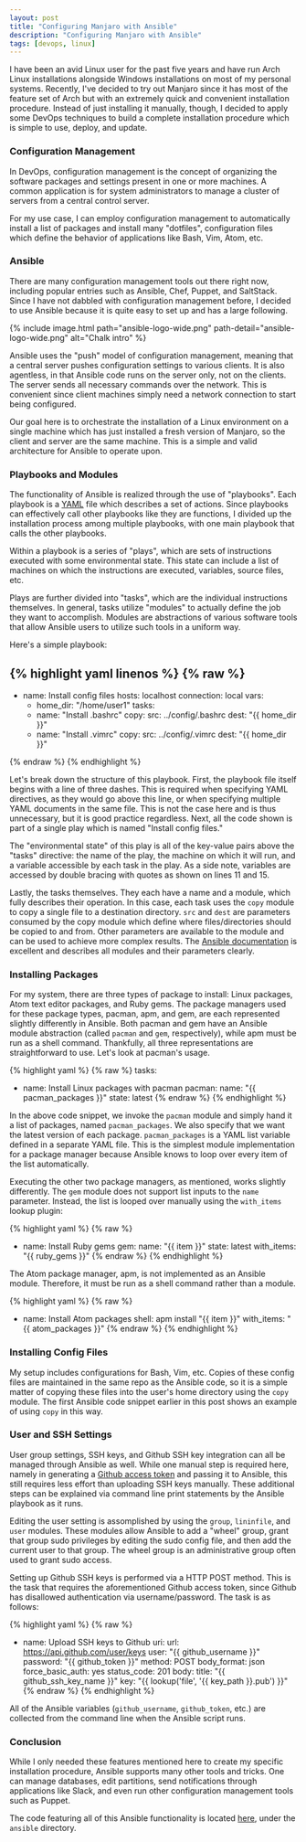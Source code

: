 ```yaml
---
layout: post
title: "Configuring Manjaro with Ansible"
description: "Configuring Manjaro with Ansible"
tags: [devops, linux]
---
```


I have been an avid Linux user for the past five years and have run Arch Linux
installations alongside Windows installations on most of my personal systems.
Recently, I've decided to try out Manjaro since it has most of the feature set
of Arch but with an extremely quick and convenient installation procedure.
Instead of just installing it manually, though, I decided to apply some DevOps
techniques to build a complete installation procedure which is simple to use,
deploy, and update.

### Configuration Management

In DevOps, configuration management is the concept of organizing the software
packages and settings present in one or more machines. A common application is
for system administrators to manage a cluster of servers from a central control
server.

For my use case, I can employ configuration management to automatically install
a list of packages and install many "dotfiles", configuration files which define
the behavior of applications like Bash, Vim, Atom, etc.

### Ansible

There are many configuration management tools out there right now, including
popular entries such as Ansible, Chef, Puppet, and SaltStack. Since I have not
dabbled with configuration management before, I decided to use Ansible because
it is quite easy to set up and has a large following.

{% include image.html path="ansible-logo-wide.png"
path-detail="ansible-logo-wide.png" alt="Chalk intro" %}

Ansible uses the "push" model of configuration management, meaning that a
central server pushes configuration settings to various clients. It is also
agentless, in that Ansible code runs on the server only, not on the clients. The
server sends all necessary commands over the network. This is convenient since
client machines simply need a network connection to start being configured.

Our goal here is to orchestrate the installation of a Linux environment on a
single machine which has just installed a fresh version of Manjaro, so the
client and server are the same machine. This is a simple and valid architecture
for Ansible to operate upon.

### Playbooks and Modules

The functionality of Ansible is realized through the use of "playbooks". Each
playbook is a [YAML](https://en.wikipedia.org/wiki/YAML) file which describes a
set of actions. Since playbooks can effectively call other playbooks like they
are functions, I divided up the installation process among multiple playbooks,
with one main playbook that calls the other playbooks.

Within a playbook is a series of "plays", which are sets of instructions
executed with some environmental state. This state can include a list of
machines on which the instructions are executed, variables, source files, etc.

Plays are further divided into "tasks", which are the individual instructions
themselves. In general, tasks utilize "modules" to actually define the job they
want to accomplish. Modules are abstractions of various software tools that
allow Ansible users to utilize such tools in a uniform way.

Here's a simple playbook:

{% highlight yaml linenos %}
{% raw %}
---
- name: Install config files
  hosts: localhost
  connection: local
  vars:
    - home_dir: "/home/user1"
  tasks:
    - name: "Install .bashrc"
      copy:
        src: ../config/.bashrc
        dest: "{{ home_dir }}"
    - name: "Install .vimrc"
      copy:
        src: ../config/.vimrc
        dest: "{{ home_dir }}"

{% endraw %}
{% endhighlight %}

Let's break down the structure of this playbook. First, the playbook file itself
begins with a line of three dashes. This is required when specifying YAML
directives, as they would go above this line, or when specifying multiple YAML
documents in the same file. This is not the case here and is thus unnecessary,
but it is good practice regardless. Next, all the code shown is part of a single
play which is named "Install config files."

The "environmental state" of this play is all of the key-value pairs above the
"tasks" directive: the name of the play, the machine on which it will run, and a
variable accessible by each task in the play. As a side note, variables are
accessed by double bracing with quotes as shown on lines 11 and 15.

Lastly, the tasks themselves. They each have a name and a module, which fully
describes their operation. In this case, each task uses the `copy` module to
copy a single file to a destination directory. `src` and `dest` are parameters
consumed by the copy module which define where files/directories should be
copied to and from. Other parameters are available to the module and can be used
to achieve more complex results. The [Ansible documentation](
https://docs.ansible.com/) is excellent and describes all modules and their
parameters clearly.

### Installing Packages

For my system, there are three types of package to install: Linux packages, Atom
text editor packages, and Ruby gems. The package managers used for these package
types, pacman, apm, and gem, are each represented slightly differently in
Ansible. Both pacman and gem have an Ansible module abstraction (called `pacman`
and `gem`, respectively), while apm must be run as a shell command. Thankfully,
all three representations are straightforward to use. Let's look at pacman's
usage.

{% highlight yaml %}
{% raw %}
  tasks:
  - name: Install Linux packages with pacman
    pacman:
        name: "{{ pacman_packages }}"
        state: latest
{% endraw %}
{% endhighlight %}

In the above code snippet, we invoke the `pacman` module and simply hand it a
list of packages, named `pacman_packages`. We also specify that we want the
latest version of each package. `pacman_packages` is a YAML list variable
defined in a separate YAML file. This is the simplest module implementation for
a package manager because Ansible knows to loop over every item of the list
automatically.

Executing the other two package managers, as mentioned, works slightly
differently. The `gem` module does not support list inputs to the `name`
parameter. Instead, the list is looped over manually using the `with_items`
lookup plugin:

{% highlight yaml %}
{% raw %}
  - name: Install Ruby gems
    gem:
        name: "{{ item }}"
        state: latest
    with_items: "{{ ruby_gems }}"
{% endraw %}
{% endhighlight %}

The Atom package manager, apm, is not implemented as an Ansible module.
Therefore, it must be run as a shell command rather than a module.

{% highlight yaml %}
{% raw %}
  - name: Install Atom packages
    shell: apm install "{{ item }}"
    with_items: "{{ atom_packages }}"
{% endraw %}
{% endhighlight %}

### Installing Config Files

My setup includes configurations for Bash, Vim, etc. Copies of these config
files are maintained in the same repo as the Ansible code, so it is a simple
matter of copying these files into the user's home directory using the `copy`
module. The first Ansible code snippet earlier in this post shows an example of
using `copy` in this way.

### User and SSH Settings

User group settings, SSH keys, and Github SSH key integration can all be managed
through Ansible as well. While one manual step is required here, namely in
generating a [Github access token](
https://help.github.com/en/github/authenticating-to-github/creating-a-personal-access-token-for-the-command-line)
and passing it to Ansible, this still requires less effort than uploading SSH
keys manually. These additional steps can be explained via command line print
statements by the Ansible playbook as it runs.

Editing the user setting is assomplished by using the `group`, `lininfile`, and
`user` modules. These modules allow Ansible to add a "wheel" group, grant that
group sudo privileges by editing the sudo config file, and then add the current
user to that group. The wheel group is an administrative group often used to
grant sudo access.

Setting up Github SSH keys is performed via a HTTP POST method. This is the task
that requires the aforementioned Github access token, since Github has
disallowed authentication via username/password. The task is as follows:

{% highlight yaml %}
{% raw %}
  - name: Upload SSH keys to Github
    uri:
        url: https://api.github.com/user/keys
        user: "{{ github_username }}"
        password: "{{ github_token }}"
        method: POST
        body_format: json
        force_basic_auth: yes
        status_code: 201
        body:
            title: "{{ github_ssh_key_name }}"
            key: "{{ lookup('file', '{{ key_path }}.pub') }}"
{% endraw %}
{% endhighlight %}

All of the Ansible variables (`github_username`, `github_token`, etc.) are
collected from the command line when the Ansible script runs.

### Conclusion

While I only needed these features mentioned here to create my specific
installation procedure, Ansible supports many other tools and tricks. One can
manage databases, edit partitions, send notifications through applications like
Slack, and even run other configuration management tools such as Puppet.

The code featuring all of this Ansible functionality is located
[here](https://github.com/jdtaylor7/workflow), under the `ansible` directory.
